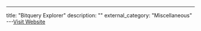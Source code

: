 ---
title: "Bitquery Explorer"
description: ""
external_category: "Miscellaneous"
---[Visit Website](https://explorer.bitquery.io/)

